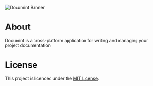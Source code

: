 ![Documint Banner](https://user-images.githubusercontent.com/15126801/110492903-ccb83f80-80f2-11eb-9a5a-7b78278f9d6a.png)


# About
Documint is a cross-platform application for writing and managing your project documentation. 

# License
This project is licenced under the [MIT License](https://github.com/franjurinec/documint/blob/main/LICENSE).
